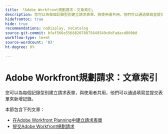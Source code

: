 ```yaml
---
title: 「Adobe Workfront規劃請求：文章索引」
description: 您可以為每個記錄型別建立請求表單，與使用者共用，他們可以通過填寫並提交表單來新增記錄。
hidefromtoc: true
hide: true
recommendations: noDisplay, noCatalog
source-git-commit: bfaf566e556882078875649549c0dfadacd800b8
workflow-type: tm+mt
source-wordcount: '83'
ht-degree: 0%

---
```


# Adobe Workfront規劃請求：文章索引

您可以為每個記錄型別建立請求表單，與使用者共用，他們可以通過填寫並提交表單來新增記錄。

<!--update the metadata with real information when making this available in TOC and in the left nav-->

本節包含下列文章：

* [在Adobe Workfront Planning中建立請求表單](/help/quicksilver/planning/requests/create-request-form.md)
* [提交Adobe Workfront規劃請求](/help/quicksilver/planning/requests/submit-requests.md)